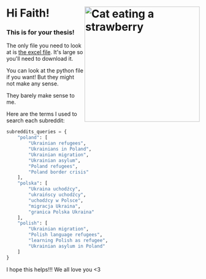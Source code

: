 # Hi Faith! <img src="assets/Cat Strawberry GIF.gif" alt="Cat eating a strawberry" align="right" width="300" height="auto">

### This is for your thesis!

The only file you need to look at is [the excel file](ukrainian_migration_to_poland_data.xlsx). It's large so you'll need to download it.

You can look at the python file if you want! But they might not make any sense.

They barely make sense to me.

Here are the terms I used to search each subreddit:

```python
subreddits_queries = {
    "poland": [
        "Ukrainian refugees", 
        "Ukrainians in Poland", 
        "Ukrainian migration", 
        "Ukrainian asylum", 
        "Poland refugees", 
        "Poland border crisis"
    ],
    "polska": [
        "Ukraina uchodźcy", 
        "ukraińscy uchodźcy", 
        "uchodźcy w Polsce", 
        "migracja Ukraina", 
        "granica Polska Ukraina"
    ],
    "polish": [
        "Ukrainian migration", 
        "Polish language refugees", 
        "learning Polish as refugee", 
        "Ukrainian asylum in Poland"
    ]
}
```
I hope this helps!!! We all love you <3
